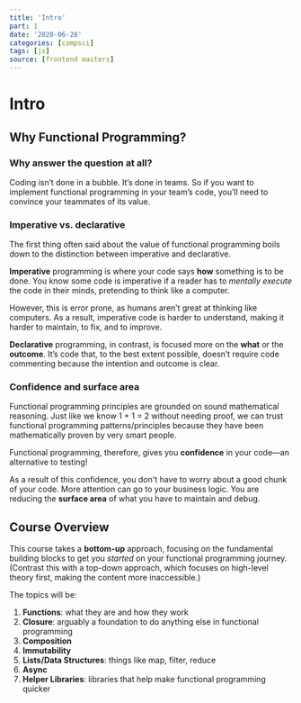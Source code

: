 ```yaml
---
title: 'Intro'
part: 1
date: '2020-06-28'
categories: [compsci]
tags: [js]
source: [frontend masters]
---
```


# Intro

## Why Functional Programming?

### Why answer the question at all?

Coding isn’t done in a bubble. It’s done in teams. So if you want to implement functional programming in your team’s code, you’ll need to convince your teammates of its value.

### Imperative vs. declarative

The first thing often said about the value of functional programming boils down to the distinction between imperative and declarative.

**Imperative** programming is where your code says **how** something is to be done. You know some code is imperative if a reader has to _mentally execute_ the code in their minds, pretending to think like a computer.

However, this is error prone, as humans aren’t great at thinking like computers. As a result, imperative code is harder to understand, making it harder to maintain, to fix, and to improve.

**Declarative** programming, in contrast, is focused more on the **what** or the **outcome**. It’s code that, to the best extent possible, doesn’t require code commenting because the intention and outcome is clear.

### Confidence and surface area

Functional programming principles are grounded on sound mathematical reasoning. Just like we know 1 + 1 = 2 without needing proof, we can trust functional programming patterns/principles because they have been mathematically proven by very smart people.

Functional programming, therefore, gives you **confidence** in your code—an alternative to testing!

As a result of this confidence, you don't have to worry about a good chunk of your code. More attention can go to your business logic. You are reducing the **surface area** of what you have to maintain and debug.

## Course Overview

This course takes a **bottom-up** approach, focusing on the fundamental building blocks to get you _started_ on your functional programming journey. (Contrast this with a top-down approach, which focuses on high-level theory first, making the content more inaccessible.)

The topics will be:

1. **Functions**: what they are and how they work
2. **Closure**: arguably a foundation to do anything else in functional programming
3. **Composition**
4. **Immutability**
5. **Lists/Data Structures**: things like map, filter, reduce
6. **Async**
7. **Helper Libraries**: libraries that help make functional programming quicker
